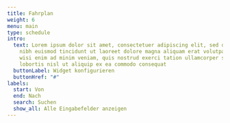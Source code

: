 ```yaml
---
title: Fahrplan
weight: 6
menu: main
type: schedule
intro:
  text: Lorem ipsum dolor sit amet, consectetuer adipiscing elit, sed diam nonummy
    nibh euismod tincidunt ut laoreet dolore magna aliquam erat volutpat. Ut
    wisi enim ad minim veniam, quis nostrud exerci tation ullamcorper suscipit
    lobortis nisl ut aliquip ex ea commodo consequat
  buttonLabel: Widget konfigurieren
  buttonHref: "#"
labels:
  start: Von
  end: Nach
  search: Suchen
  show_all: Alle Eingabefelder anzeigen
---
```

